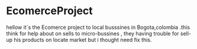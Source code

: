 # EcomerceProject

hellow it`s the Ecomerce project to local busssines in Bogota,colombia .this think for  help about on sells  to micro-bussines , they having trouble for sell-up his products on locate market but i thought need fix this.
